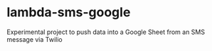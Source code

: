 # lambda-sms-google
Experimental project to push data into a Google Sheet from an SMS message via Twilio
